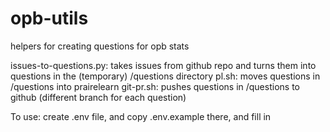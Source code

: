 # opb-utils
 helpers for creating questions for opb stats

issues-to-questions.py: takes issues from github repo and turns them into questions in the (temporary) /questions directory
pl.sh: moves questions in /questions into prairelearn
git-pr.sh: pushes questions in /questions to github (different branch for each question)

To use: create .env file, and copy .env.example there, and fill in